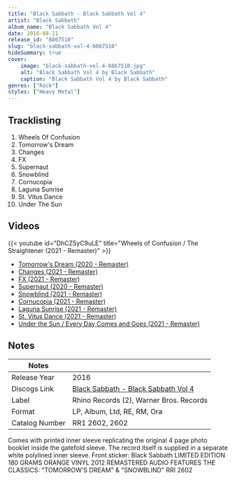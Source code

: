 ```yaml
---
title: "Black Sabbath - Black Sabbath Vol 4"
artist: "Black Sabbath"
album_name: "Black Sabbath Vol 4"
date: 2016-08-11
release_id: "8867510"
slug: "black-sabbath-vol-4-8867510"
hideSummary: true
cover:
    image: "black-sabbath-vol-4-8867510.jpg"
    alt: "Black Sabbath Vol 4 by Black Sabbath"
    caption: "Black Sabbath Vol 4 by Black Sabbath"
genres: ["Rock"]
styles: ["Heavy Metal"]
---
```


## Tracklisting
1. Wheels Of Confusion
2. Tomorrow's Dream
3. Changes
4. FX
5. Supernaut
6. Snowblind
7. Cornucopia
8. Laguna Sunrise
9. St. Vitus Dance
10. Under The Sun

## Videos
{{< youtube id="DhCZ5yC9uLE" title="Wheels of Confusion / The Straightener (2021 - Remaster)" >}}
- [Tomorrow's Dream (2020 - Remaster)](https://www.youtube.com/watch?v=KaN5Acc8owk)
- [Changes (2021 - Remaster)](https://www.youtube.com/watch?v=_eBCxYVma1g)
- [FX (2021 - Remaster)](https://www.youtube.com/watch?v=RwFeN1h8dDg)
- [Supernaut (2020 - Remaster)](https://www.youtube.com/watch?v=Ivj3TjsMgOg)
- [Snowblind (2021 - Remaster)](https://www.youtube.com/watch?v=AmNJ7ISSvwE)
- [Cornucopia (2021 - Remaster)](https://www.youtube.com/watch?v=m6PqCU7PpW4)
- [Laguna Sunrise (2021 - Remaster)](https://www.youtube.com/watch?v=hAEqXqTTRVc)
- [St. Vitus Dance (2021 - Remaster)](https://www.youtube.com/watch?v=OAGoDcYZ44s)
- [Under the Sun / Every Day Comes and Goes (2021 - Remaster)](https://www.youtube.com/watch?v=uR1Ub3SoUqc)


## Notes

| Notes          |             |
| ---------------| ----------- |
| Release Year   | 2016 |
| Discogs Link   | [Black Sabbath - Black Sabbath Vol 4](https://www.discogs.com/release/8867510-Black-Sabbath-Black-Sabbath-Vol-4) |
| Label          | Rhino Records (2), Warner Bros. Records |
| Format         | LP, Album, Ltd, RE, RM, Ora |
| Catalog Number | RR1 2602, 2602 |

Comes with printed inner sleeve replicating the original 4 page photo booklet inside the gatefold sleeve. The record itself is supplied in a separate white polylined inner sleeve.  Front sticker: Black Sabbath  LIMITED EDITION  180 GRAMS ORANGE VINYL  2012 REMASTERED AUDIO  FEATURES THE CLASSICS: "TOMORROW'S DREAM" & "SNOWBLIND" RRI 2602

